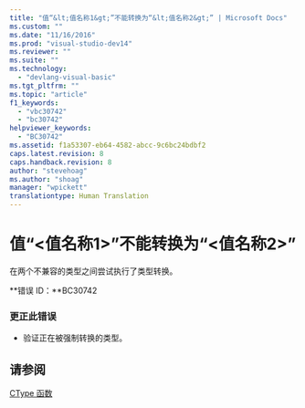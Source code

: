 ```yaml
---
title: "值“&lt;值名称1&gt;”不能转换为“&lt;值名称2&gt;” | Microsoft Docs"
ms.custom: ""
ms.date: "11/16/2016"
ms.prod: "visual-studio-dev14"
ms.reviewer: ""
ms.suite: ""
ms.technology: 
  - "devlang-visual-basic"
ms.tgt_pltfrm: ""
ms.topic: "article"
f1_keywords: 
  - "vbc30742"
  - "bc30742"
helpviewer_keywords: 
  - "BC30742"
ms.assetid: f1a53307-eb64-4582-abcc-9c6bc24bdbf2
caps.latest.revision: 8
caps.handback.revision: 8
author: "stevehoag"
ms.author: "shoag"
manager: "wpickett"
translationtype: Human Translation
---
```

# 值“&lt;值名称1&gt;”不能转换为“&lt;值名称2&gt;”
在两个不兼容的类型之间尝试执行了类型转换。  
  
 **错误 ID：**BC30742  
  
### 更正此错误  
  
-   验证正在被强制转换的类型。  
  
## 请参阅  
 [CType 函数](../../visual-basic/language-reference/functions/ctype-function.md)
